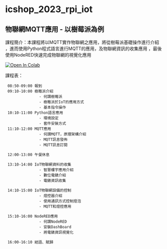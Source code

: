 # icshop_2023_rpi_iot

## 物聯網MQTT應用 - 以樹莓派為例

課程簡介：本課程將以MQTT實作物聯網之應用，將從樹莓派基礎操作進行介紹
  ，進而使用Python程式語言進行MQTT的應用，及物聯網資訊的收集應用
  ，最後使用NodeRED快速完成物聯網的視覺化應用


[![Open In Colab](https://colab.research.google.com/assets/colab-badge.svg)](https://colab.research.google.com/github/maloyang/icshop_2023_rpi_iot/)


課程表：
```
 08:50-09:00 報到
 09:10-10:00 樹莓派介紹
               - 何謂樹莓派
               - 樹莓派於IoT的應用方式
               - 基本指令操作
 10:10-11:00 Python語言應用
               - 環境設定
               - 套件安裝方式
 11:10-12:00 MQTT應用
               - 何謂MQTT，原理架構介紹
               - MQTT訊息發佈
               - MQTT訊息訂閱

 12:00-13:00 午餐休息

 13:10-14:00 IoT物聯網資料的收集
               - 智慧樓宇應用介紹
               - 數位電錶介紹
               - 電錶資訊收集

 14:10-15:00 IoT物聯網設備的控制
               - 燈控器介紹
               - 使用通訊方式控制燈泡
               - MQTT和燈控應用

 15:10-16:00 NodeRED應用
               - 何謂NodeRED
               - 安裝DashBoard
               - 將電錶資訊視覺化

 16:00-16:10 結語、賦歸
```